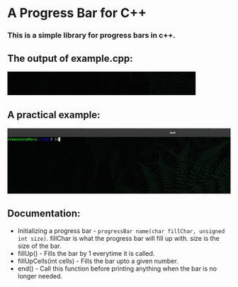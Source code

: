 # A Progress Bar for C++

### This is a simple library for progress bars in c++.

## The output of example.cpp:
![](progress_bar.gif)

## A practical example:
![](practical_example.gif)

## Documentation:

- Initializing a progress bar - `progressBar name(char fillChar, unsigned int size)`. fillChar is what the progress bar will fill up with. size is the size of the     bar.
- fillUp() - Fills the bar by 1 everytime it is called.
- fillUpCells(int cells) - Fills the bar upto a given number.
- end() - Call this function before printing anything when the bar is no longer needed.
